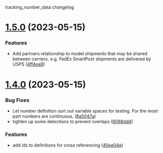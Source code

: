 tracking_number_data changelog

# [1.5.0](https://github.com/jkeen/tracking_number_data/compare/v1.4.0...v1.5.0) (2023-05-15)


### Features

* Add partners relationship to model shipments that may be shared between carriers. e.g. FedEx SmartPost shipments are delivered by USPS ([4ff4ea9](https://github.com/jkeen/tracking_number_data/commit/4ff4ea98344c625289b287336e2769daa8835685))

# [1.4.0](https://github.com/jkeen/tracking_number_data/compare/v1.3.2...v1.4.0) (2023-05-15)


### Bug Fixes

* Let number definition sort out variable spaces for testing. For the most part numbers are continuous, ([8a5047a](https://github.com/jkeen/tracking_number_data/commit/8a5047a7ac68778e3134480a8ae94f1c6ca8b14e))
* tighten up some detections to prevent overlaps ([6088dd4](https://github.com/jkeen/tracking_number_data/commit/6088dd44b8484499ba9ec0368a1f3c51b68fd405))


### Features

* add ids to definitions for cross referencing ([40ee04e](https://github.com/jkeen/tracking_number_data/commit/40ee04e9d7bbc7673801dd30602ca33ac9433768))
